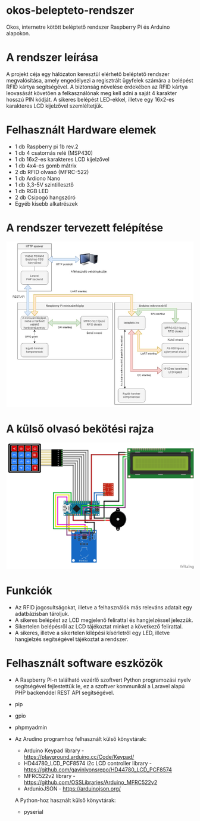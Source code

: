 # okos-belepteto-rendszer
Okos, internetre kötött beléptető rendszer Raspberry Pi és Arduino alapokon.

# A rendszer leírása
A projekt céja egy hálózaton keresztül elérhető beléptető rendszer megvalósítása, amely engedélyezi a regisztrált ügyfelek számára a belépést RFID kártya segítségével. A biztonság növelése érdekében az RFID kártya leovasását követően a felkasználónak meg kell adni a saját 4 karakter hosszú PIN kódját. A sikeres belépést LED-ekkel, illetve egy 16x2-es karakteres LCD kijelzővel szemléltetjük. 

# Felhasznált Hardware elemek
- 1 db Raspberry pi 1b rev.2
- 1 db 4 csatornás relé (MSP430)
- 1 db 16x2-es karakteres LCD kijelzővel
- 1 db 4x4-es gomb mátrix
- 2 db RFID olvasó (MFRC-522)
- 1 db Ardiono Nano
- 1 db 3,3-5V szintillesztő
- 1 db RGB LED
- 2 db Csipogó hangszóró
- Egyéb kisebb alkatrészek

# A rendszer tervezett felépítése

![Belepteto rendszerterv](documentation/images/belepteto-rendszerterv.jpg)

# A külső olvasó bekötési rajza

![Belepteto kapcsolasi rajz](documentation/images/belepteto_bb.jpg)

# Funkciók

- Az RFID jogosultságokat, illetve a felhasználók más releváns adatait egy adatbázisban tároljuk.
- A sikeres belépést az LCD megjelenő felirattal és hangjelzéssel jelezzük.
- Sikertelen belépésről az LCD tájékoztat minket a következő felirattal.
- A sikeres, illetve a sikertelen kilépési kísérletről egy LED, illetve hangjelzés segítségével tájékoztat a rendszer.

# Felhasznált software eszközök

- A Raspberry Pi-n található vezérlő szoftvert Python programozási nyelv segítségével fejlestettük le, ez a szoftver kommunikál a Laravel alapú PHP backenddel REST API segítségével.
- pip
- gpio
- phpmyadmin
- Az Arudino programhoz felhasznált külső könyvtárak:

  - Arduino Keypad library - https://playground.arduino.cc/Code/Keypad/
  - HD44780_LCD_PCF8574 i2c LCD controller library - https://github.com/gavinlyonsrepo/HD44780_LCD_PCF8574
  - MFRC522v2 library - https://github.com/OSSLibraries/Arduino_MFRC522v2
  - ArdunioJSON - https://arduinojson.org/

  A Python-hoz használt külső könyvtárak:

  - pyserial

